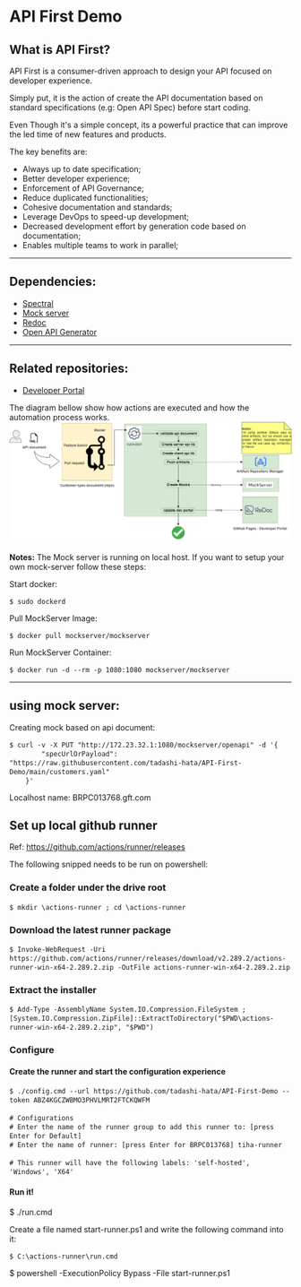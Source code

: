 # API First Demo
## What is API First?
API First is a consumer-driven approach to design your API focused on developer experience. 

Simply put, it is the action of create the API documentation based on standard specifications (e.g: Open API Spec) before start coding.

Even Though it's a simple concept, its a powerful practice that can improve the led time of new features and products.

The key benefits are:
- Always up to date specification;
- Better developer experience;
- Enforcement of API Governance;
- Reduce duplicated functionalities;
- Cohesive documentation and standards;
- Leverage DevOps to speed-up development;
- Decreased development effort by generation code based on  documentation;
- Enables multiple teams to work in parallel;

----------------------------

## Dependencies:
- [Spectral](https://github.com/stoplightio/spectral)
- [Mock server](https://www.mock-server.com/#what-is-mockserver)
- [Redoc](https://github.com/Redocly/redoc)
- [Open API Generator](https://openapi-generator.tech/)

----------------------------

## Related repositories:
- [Developer Portal](https://github.com/tadashi-hata/API-First-Developer-Portal)


The diagram bellow show how actions are executed and how the automation process works.
![Actions workflow](./images/API%20First%20example-Demo%20workflow.png)

**Notes:**
The Mock server is running on local host. If you want to setup your own mock-server follow these steps:

Start docker:

    $ sudo dockerd

Pull MockServer Image:

    $ docker pull mockserver/mockserver

Run MockServer Container:

    $ docker run -d --rm -p 1080:1080 mockserver/mockserver

------------------------------

## using mock server:
Creating mock based on api document:

    $ curl -v -X PUT "http://172.23.32.1:1080/mockserver/openapi" -d '{
            "specUrlOrPayload": "https://raw.githubusercontent.com/tadashi-hata/API-First-Demo/main/customers.yaml"
        }'

Localhost name: BRPC013768.gft.com

## Set up local github runner
Ref:
https://github.com/actions/runner/releases

The following snipped needs to be run on powershell:

### Create a folder under the drive root

    $ mkdir \actions-runner ; cd \actions-runner

### Download the latest runner package

    $ Invoke-WebRequest -Uri https://github.com/actions/runner/releases/download/v2.289.2/actions-runner-win-x64-2.289.2.zip -OutFile actions-runner-win-x64-2.289.2.zip
### Extract the installer

    $ Add-Type -AssemblyName System.IO.Compression.FileSystem ;
    [System.IO.Compression.ZipFile]::ExtractToDirectory("$PWD\actions-runner-win-x64-2.289.2.zip", "$PWD")

### Configure
#### Create the runner and start the configuration experience
    $ ./config.cmd --url https://github.com/tadashi-hata/API-First-Demo --token ABZ4KGCZWBMO3PHVLMRT2FTCKQWFM

    # Configurations
    # Enter the name of the runner group to add this runner to: [press Enter for Default]
    # Enter the name of runner: [press Enter for BRPC013768] tiha-runner

    # This runner will have the following labels: 'self-hosted', 'Windows', 'X64'

#### Run it!
$ ./run.cmd

Create a file named start-runner.ps1 and write the following command into it:
    
    $ C:\actions-runner\run.cmd

$ powershell -ExecutionPolicy Bypass -File start-runner.ps1
